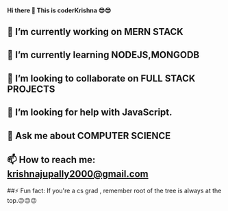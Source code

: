 #### Hi there 👋 This is coderKrishna 😎😎

<!--
**coderkrishna/coderkrishna** is a ✨ _special_ ✨ repository because its `README.md` (this file) appears on your GitHub profile.

Here are some ideas to get you started:
-->
## 🔭 I’m currently working on MERN STACK   
## 🌱 I’m currently learning NODEJS,MONGODB
## 👯 I’m looking to collaborate on FULL STACK PROJECTS
## 🤔 I’m looking for help with JavaScript.
## 💬 Ask me about COMPUTER SCIENCE
## 📫 How to reach me: krishnajupally2000@gmail.com
##⚡ Fun fact: If you're a cs grad , remember root of the tree is always at the top.😉😉😉

